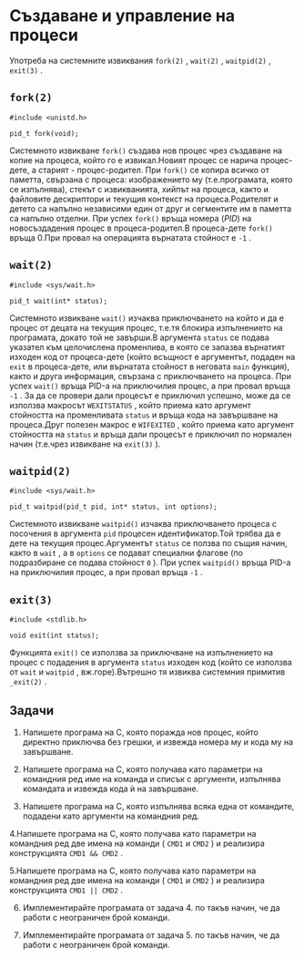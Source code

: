 # Създаване и управление на процеси

Употреба на системните извиквания `fork(2)` , `wait(2)` , `waitpid(2)` , `exit(3)` .

## `fork(2)` 

    #include <unistd.h>

    pid_t fork(void);

Системното извикване `fork()` създава нов процес чрез създаване на копие на процеса, който го е извикал.Новият процес се нарича процес-дете, а старият - процес-родител.
При `fork()` се копира всичко от паметта, свързана с процеса: изображението му (т.е.програмата, която се изпълнява), стекът с извикванията, хийпът на процеса, както и файловите дескриптори и текущия контекст на процеса.Родителят и детето са напълно независими един от друг и сегментите им в паметта са напълно отделни.
При успех `fork()` връща номера (*PID*) на новосъздадения процес в процеса-родител.В процеса-дете `fork()` връща 0.При провал на операцията върнатата стойност е `-1` .

## `wait(2)` 

    #include <sys/wait.h>

    pid_t wait(int* status);

Системното извикване `wait()` изчаква приключването на който и да е процес от децата на текущия процес, т.е.тя блокира изпълнението на програмата, докато той не завърши.В аргумента `status` се подава указател към целочислена променлива, в която се запазва върнатият изходен код от процеса-дете (който всъщност е аргументът, подаден на `exit` в процеса-дете, или върнатата стойност в неговата `main` функция), както и друга информация, свързана с приключването на процеса.
При успех `wait()` връща PID-а на приключилия процес, а при провал връща `-1` .
За да се провери дали процесът е приключил успешно, може да се използва макросът `WEXITSTATUS` , който приема като аргумент стойността на променливата `status` и връща кода на завършване на процеса.Друг полезен макрос е `WIFEXITED` , който приема като аргумент стойността на `status` и връща дали процесът е приключил по нормален начин (т.е.чрез извикване на `exit(3)` ).

## `waitpid(2)` 

    #include <sys/wait.h>

    pid_t waitpid(pid_t pid, int* status, int options);

Системното извикване `waitpid()` изчаква приключването процеса с посочения в аргумента `pid` процесен идентификатор.Той трябва да е дете на текущия процес.Аргументът `status` се ползва по същия начин, както в `wait` , а в `options` се подават специални флагове (по подразбиране се подава стойност `0` ).
При успех `waitpid()` връща PID-а на приключилия процес, а при провал връща `-1` .

## `exit(3)` 

    #include <stdlib.h>

    void exit(int status);

Функцията `exit()` се използва за приключване на изпълнението на процес с подадения в аргумента `status` изходен код (който се използва от `wait` и `waitpid` , вж.горе).Вътрешно тя извиква системния примитив `_exit(2)` .

## Задачи

1. Напишете програма на C, която поражда нов процес, който директно приключва без грешки, и извежда номера му и кода му на завършване.

2. Напишете програма на C, която получава като параметри на командния ред име на команда и списък с аргументи, изпълнява командата и извежда кода ѝ на завършване.

3. Напишете програма на C, която изпълнява всяка една от командите, подадени като аргументи на командния ред.

4.Напишете програма на C, която получава като параметри на командния ред две имена на команди ( `CMD1` и `CMD2` ) и реализира конструкцията `CMD1 && CMD2` .

5.Напишете програма на C, която получава като параметри на командния ред две имена на команди ( `CMD1` и `CMD2` ) и реализира конструкцията `CMD1 || CMD2` .

6. Имплементирайте програмата от задача 4. по такъв начин, че да работи с неограничен брой команди.

7. Имплементирайте програмата от задача 5. по такъв начин, че да работи с неограничен брой команди.

